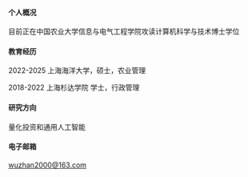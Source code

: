 


#### 个人概况
目前正在中国农业大学信息与电气工程学院攻读计算机科学与技术博士学位

#### 教育经历
2022-2025 上海海洋大学，硕士，农业管理

2018-2022 上海杉达学院 学士，行政管理

#### 研究方向
量化投资和通用人工智能

#### 电子邮箱
wuzhan2000@163.com

